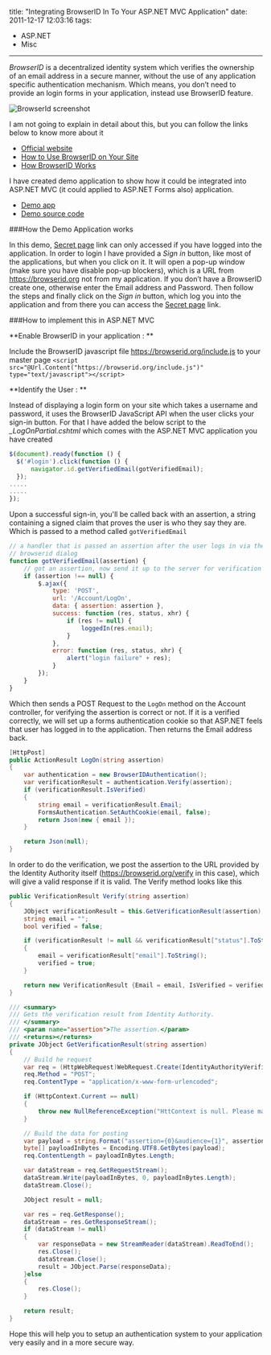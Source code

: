 title: "Integrating BrowserID In To Your ASP.NET MVC Application"
date: 2011-12-17 12:03:16
tags:
- ASP.NET
- Misc
---

*BrowserID* is a decentralized identity system which verifies the ownership of an email address in a secure manner, without the use of any application specific authentication mechanism. Which means, you don’t need to provide an login forms in your application, instead use BrowserID feature.

![BrowserId screenshot](http://cdn.rajeeshcv.com/images/2011/12/20111217024113_BrowserID_4.png)

I am not going to explain in detail about this, but you can follow the links below to know more about it

* [Official website](https://browserid.org/)
* [How to Use BrowserID on Your Site](https://github.com/mozilla/browserid/wiki/How-to-Use-BrowserID-on-Your-Site)
* [How BrowserID Works](http://lloyd.io/how-browserid-works/)

I have created demo application to show how it could be integrated into ASP.NET MVC (it could applied to ASP.NET Forms also) application.

* [Demo app][demo]
* [Demo source code][code]


###How the Demo Application works

In this demo, [Secret page][1] link can only accessed if you have logged into the application. In order to login I have provided a *Sign in* button, like most of the applications, but when you click on it. It will open a pop-up window (make sure you have disable pop-up blockers), which is a URL from https://browserid.org not from my application. If you don’t have a BrowserID create one, otherwise enter the Email address and Password. Then follow the steps and finally click on the *Sign in* button, which log you into the application and from there you can access the [Secret page][1] link.

###How to implement this in ASP.NET MVC

**Enable BrowserID in your application : **

Include the BrowserID javascript file https://browserid.org/include.js to your master page
`<script src="@Url.Content("https://browserid.org/include.js")" type="text/javascript"></script>`


**Identify the User : **

Instead of displaying a login form on your site which takes a username and password, it uses the BrowserID JavaScript API when the user clicks your sign-in button. For that I have added the below script to the *_LogOnPartial.cshtml* which comes with the ASP.NET MVC application you have created

```js
$(document).ready(function () {
  $('#login').click(function () {
      navigator.id.getVerifiedEmail(gotVerifiedEmail);
  });
.....
.....
});
```

Upon a successful sign-in, you'll be called back with an assertion, a string containing a signed claim that proves the user is who they say they are. Which is passed to a method called `gotVerifiedEmail`

```js
// a handler that is passed an assertion after the user logs in via the
// browserid dialog
function gotVerifiedEmail(assertion) {
    // got an assertion, now send it up to the server for verification
    if (assertion !== null) {
        $.ajax({
            type: 'POST',
            url: '/Account/LogOn',
            data: { assertion: assertion },
            success: function (res, status, xhr) {
                if (res != null) {
                    loggedIn(res.email);
                }
            },
            error: function (res, status, xhr) {
                alert("login failure" + res);
            }
        });
    }
}
```

Which then sends a POST Request to the `LogOn` method on the Account controller, for verifying the assertion is correct or not. If it is a verified correctly, we will set up a forms authentication cookie so that ASP.NET feels that user has logged in to the application. Then returns the Email address back.

```cs
[HttpPost]
public ActionResult LogOn(string assertion)
{
    var authentication = new BrowserIDAuthentication();
    var verificationResult = authentication.Verify(assertion);
    if (verificationResult.IsVerified)
    {
        string email = verificationResult.Email;
        FormsAuthentication.SetAuthCookie(email, false);
        return Json(new { email });
    }

    return Json(null);
}
```

In order to do the verification, we post the assertion to the URL provided by the Identity Authority itself (https://browserid.org/verify in this case), which will give a valid response if it is valid. The Verify method looks like this

```cs
public VerificationResult Verify(string assertion)
{
    JObject verificationResult = this.GetVerificationResult(assertion);
    string email = "";
    bool verified = false;

    if (verificationResult != null && verificationResult["status"].ToString() == "okay")
    {
        email = verificationResult["email"].ToString();
        verified = true;
    }

    return new VerificationResult {Email = email, IsVerified = verified };
}

/// <summary>
/// Gets the verification result from Identity Authority.
/// </summary>
/// <param name="assertion">The assertion.</param>
/// <returns></returns>
private JObject GetVerificationResult(string assertion)
{
    // Build he request
    var req = (HttpWebRequest)WebRequest.Create(IdentityAuthorityVerificationUrl);
    req.Method = "POST";
    req.ContentType = "application/x-www-form-urlencoded";

    if (HttpContext.Current == null)
    {
        throw new NullReferenceException("HttContext is null. Please make sure that, your application is running in a web scenario");
    }

    // Build the data for posting
    var payload = string.Format("assertion={0}&audience={1}", assertion, HttpContext.Current.Request.Headers["Host"]);
    byte[] payloadInBytes = Encoding.UTF8.GetBytes(payload);
    req.ContentLength = payloadInBytes.Length;

    var dataStream = req.GetRequestStream();
    dataStream.Write(payloadInBytes, 0, payloadInBytes.Length);
    dataStream.Close();

    JObject result = null;

    var res = req.GetResponse();
    dataStream = res.GetResponseStream();
    if (dataStream != null)
    {
        var responseData = new StreamReader(dataStream).ReadToEnd();
        res.Close();
        dataStream.Close();
        result = JObject.Parse(responseData);
    }else
    {
        res.Close();
    }

    return result;
}
```

Hope this will help you to setup an authentication system to your application very easily and in a more secure way.

[Demo]: http://nbrowserid.apphb.com/
[Code]: https://github.com/cvrajeesh/NBrowserID
[1]: http://nbrowserid.apphb.com/Secret
